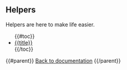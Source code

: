 ## Helpers

Helpers are here to make life easier.

<ul>
{{#toc}}
<li><a href="{{href}}">{{title}}</a></li>
{{/toc}}
</ul>

{{#parent}}
[Back to documentation]({{href}})
{{/parent}}
